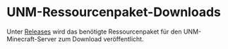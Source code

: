 # UNM-Ressourcenpaket-Downloads

Unter [Releases](https://github.com/die-unm/resource-pack-releases/releases) wird das benötigte Ressourcenpaket für den UNM-Minecraft-Server zum Download veröffentlicht.
